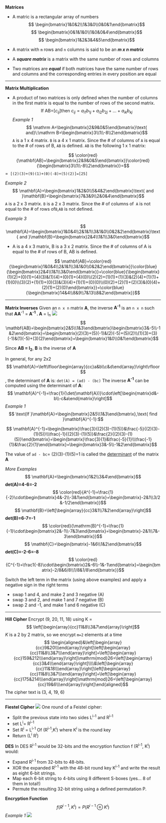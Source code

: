 **Matrices**
- A matric is a rectangular array of numbers
$$ \begin{bmatrix}1&0&2\\1&3&0\\0&0&1\end{bmatrix}$$
$$ \begin{bmatrix}0&1&1&0\\1&0&0&4\end{bmatrix}$$
$$ \begin{bmatrix}1&2&3&4&5\end{bmatrix}$$

- A matrix with `m` rows and `n` columns is said to be an ***m x n matrix***
- A ***square matrix*** is a matrix with the same number of rows and columns
- Two matrices are ***equal*** if both matrices have the same number of rows and columns and the corresponding entries in every position are equal

---------------------------------

**Matrix Multiplication**
- A product of two matrices is only defined when the number of columns in the first matrix is equal to the number of rows of the second matrix.
$$ \text{If AB=}\left[c_{ij}\right]\text{then}\:c_{ij}=a_{i1}b_{1j}+a_{i2}b_{2j}+...+a_{ik}b_{kj}$$
*Example 1*
$$ \mathrm A=\begin{bmatrix}2&9&0&5\end{bmatrix}\text{ and}\:\mathrm B=\begin{bmatrix}3\\1\\-8\\2\end{bmatrix}$$
`A` is a 1 x 4 matrix. `B` is a 4 x 1 matrix.
Since the # of columns of `A` is equal to the # of rows of B, `AB` is defined.
`AB` is the following 1 x 1 matrix:

$$ \color{red}{\mathbf{AB}=\begin{bmatrix}2&9&0&5\end{bmatrix}}\color{red}{\begin{bmatrix}3\\1\\-8\\2\end{bmatrix}}=$$
=` [(2)(3)+(9)(1)+(0)(-8)+(5)(2)]=[25]`

*Example 2*
$$ \mathbf{A}=\begin{bmatrix}1&2&0\\5&4&2\end{bmatrix}\text{ and }\mathbf{B}=\begin{bmatrix}7&3&9\\2&0&4\end{bmatrix}$$
`A` is a 2 x 3 matrix. `B` is a 2 x 3 matrix.
Since the # of columns of` A` is not equal to the # of rows of`B`,`AB` is not defined.

*Example 3*
$$ \mathbf{A}=\begin{bmatrix}1&0&4\\2&1&1\\3&1&0\\0&2&2\end{bmatrix}\text{ and }\mathbf{B}=\begin{bmatrix}2&4\\1&1\\3&0\end{bmatrix}$$
- A is a 4 x 3 matrix, B is a 3 x 2 matrix.
Since the # of columns of A is equal to the # of rows of B, AB is defined.

$$ \mathbf{AB}=\color{red}{\begin{bmatrix}1&0&4\\2&1&1\\3&1&0\\0&2&2\end{bmatrix}}\color{blue}{\begin{bmatrix}2&4\\1&1\\3&0\end{bmatrix}}=\color{blue}{\begin{bmatrix}(1)(2)+(0)(1)+(4)(3)&(1)(4)+(0)(1)+(4)(0)\\(2)(2)+(1)(1)+(1)(3)&(2)(4)+(1)(1)+(1)(0)\\(3)(2)+(1)(1)+(0)(3)&(3)(4)+(1)(1)+(0)(0)\\(0)(2)+(2)(1)+(2)(3)&(0)(4)+(2)(1)+(2)(0)\end{bmatrix}}=\color{blue}{\begin{bmatrix}14&4\\8&9\\7&13\\8&2\end{bmatrix}}$$

------------------------------------

**Matrix Inverses**
Given an `n x n` matrix **A**, the inverse **A<sup>-1</sup>** is an `n x n` such that **AA**<sup>-1</sup> = **A<sup>-1</sup> . A** = I<sub>n</sub>
![](Pasted%20image%2020240212101808%201.png)
$$ \mathbf{AB}=\begin{bmatrix}2&5\\1&3\end{bmatrix}\begin{bmatrix}3&-5\\-1&2\end{bmatrix}=\begin{bmatrix}(2)(3)+(5)(-1)&(2)(-5)+(5)(2)\\(1)(3)+(3)(-1)&(1)(-5)+(3)(2)\end{bmatrix}=\begin{bmatrix}1&0\\0&1\end{bmatrix}$$

Since **AB = I<sub>2</sub>**, **B** is the inverse of **A**

In general, for any 2x2 $$ \mathbf{A}=\left\lfloor\begin{array}{cc}a&b\\c&d\end{array}\right\rfloor $$
, the determinant of **A** is: `det(A) = (ad) - (bc)`
The inverse **A<sup>-1</sup>** can be computed using the determinant of **A**: $$ \mathbf{A}^{-1}=\frac{1}{\det(\mathbf{A})}\cdot\left[\begin{matrix}d&-b\\-c&a\end{matrix}\right]$$
*Example 1*
$$ \text{If }\mathbf{A}=\begin{bmatrix}2&5\\1&3\end{bmatrix},\text{ find }\mathbf{A}^{-1}:$$

$$ \mathbf{A}^{-1}=\begin{bmatrix}\frac{3}{(2)(3)-(1)(5)}&\frac{-5}{(2)(3)-(1)(5)}\\\frac{-1}{(2)(3)-(1)(5)}&\frac{2}{(2)(3)-(1)(5)}\end{bmatrix}=\begin{bmatrix}\frac{3}{1}&\frac{-5}{1}\\\frac{-1}{1}&\frac{2}{1}\end{bmatrix}=\begin{bmatrix}3&-5\\-1&2\end{bmatrix}$$

The value of `ad - bc`= (2)(3)-(1)(5)=1 is called the <u>determinant</u> of the matrix **A**

*More Examples*
$$ \mathbf{A}=\begin{bmatrix}1&2\\3&4\end{bmatrix}$$
**det(A)=4-6=-2**
$$ \color{red}{A^{-1}=\frac{1}{-2}\cdot\begin{bmatrix}4&-2\\-3&1\end{bmatrix}=\begin{bmatrix}-2&1\\3/2&-1/2\end{bmatrix}}$$
$$ \mathbf{B}=\left[\begin{array}{cc}3&1\\7&2\end{array}\right]$$
**det(B)=6-7=-1**
$$ \color{red}{\mathrm{B}^{-1}=\frac{1}{-1}\cdot\begin{bmatrix}2&-1\\-7&3\end{bmatrix}=\begin{bmatrix}-2&1\\7&-3\end{bmatrix}}$$
$$ \mathbf{C}=\begin{bmatrix}-1&6\\1&2\end{bmatrix}$$
**det(C)=-2-6=-8**
$$ \color{red}{C^{-1}=\frac1{-8}\cdot\begin{bmatrix}2&-6\\-1&-1\end{bmatrix}=\begin{bmatrix}-2/8&6/8\\1/8&1/8\end{bmatrix}}$$

Switch the left term in the matrix (using above examples) and apply a negative sign in the right terms
- swap 1 and 4, and make 2 and 3 negative (A)
- swap 3 and 2, and make 1 and 7 negative (B)
- swap 2 and -1, and make 1 and 6 negative (C)

---------------------------
**Hill Cipher**
Encrypt (9, 20, 11, 18) using K = $$ \left[\begin{array}{cc}11&8\\3&7\end{array}\right]$$
*K* is a 2 by 2 matrix, so we encrypt `m=2` elements at a time
$$ \begin{aligned}&\left[\begin{array}{cc}9&20\\\end{array}\right]\left[\begin{array}{cc}11&8\\3&7\\\end{array}\right]=\left[\begin{array}{cc}159&212\\\end{array}\right]\mathrm{mod}26=\left[\begin{array}{cc}3&4\\\end{array}\right]\\\\&\left[\begin{array}{cc}11&18\\\end{array}\right]\left[\begin{array}{cc}11&8\\3&7\\\end{array}\right]=\left[\begin{array}{cc}175&214\\\end{array}\right]\mathrm{mod}26=\left[\begin{array}{cc}19&6\\\end{array}\right]\end{aligned}$$
The cipher text is (3, 4, 19, 6)



-----------------------
**Fiestel Cipher**
![](Pasted%20image%2020240212104418%201.png)
One round of a Feistel cipher:
- Split the previous state into two sides L<sup>i-1</sup> and R<sup>i-1</sup>
- set L<sup>i</sup>= R<sup>i-1</sup>
- Set R<sup>i</sup> = L<sup>i-1</sup> Of (R<sup>i-1</sup>,K<sup>i</sup>) where K<sup>i</sup> is the round key
- Return (L<sup>i</sup> R<sup>i</sup>)

**DES**
In DES R<sup>i-1</sup> would be 32-bits and the encryption function f (R<sup>i-1</sup>, K<sup>i</sup>) would:
- Expand R<sup>i-1</sup> from 32-bits to 48-bits.
- XOR the expanded R<sup>i-1</sup> with the 48-bit round key K<sup>i-1</sup> and write the result as eight 6-bit strings.
- Map each 6-bit string to 4-bits using 8 different S-boxes (yes... 8 of them in total!)
- Permute the resulting 32-bit string using a defined permutation P.

**Encryption Function**
$$ f(R^{i-1},K^i)=P(R^{i-1}\oplus K^i)$$
*Example 1*
![](Pasted%20image%2020240212105120%201.png)